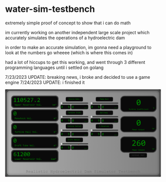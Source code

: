 # water-sim-testbench
extremely simple proof of concept to show that i can do math

im currently working on another independent large scale project which accurately simulates the operations of a hydroelectric dam

in order to make an accurate simulation, im gonna need a playground to look at the numbers go wheeee (which is where this comes in)

had a lot of hiccups to get this working, and went through 3 different programming languages until i settled on golang

7/23/2023 UPDATE: breaking news, i broke and decided to use a game engine
7/24/2023 UPDATE: i finished it

![Image](https://github.com/git-marktime/water-sim-testbench/blob/main/RHDS%20Testbench%20Src/GameScreenshotPreview.png?raw=true)
